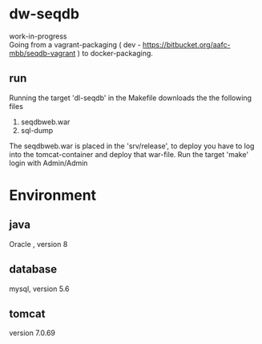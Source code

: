 # dw-seqdb
work-in-progress <br>
Going from a vagrant-packaging ( dev  - https://bitbucket.org/aafc-mbb/seqdb-vagrant ) to docker-packaging. <br>

## run
Running  the target 'dl-seqdb' in the Makefile downloads the the following files <br>

1. seqdbweb.war 
2. sql-dump


The seqdbweb.war is placed in the 'srv/release', to deploy you have to log into the tomcat-container and deploy that war-file.
Run the target  'make' <br>
login with Admin/Admin

# Environment
## java
Oracle , version 8 <br>
## database
mysql, version 5.6 <br>
## tomcat
version 7.0.69 <br>

